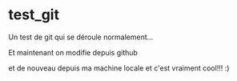 # test_git
Un test de git qui se déroule normalement...

Et maintenant on modifie depuis github

et de nouveau depuis ma machine locale et c'est vraiment cool!!! :)
